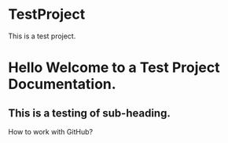 # TestProject
This is a test project.

Hello Welcome to a Test Project Documentation.
===============================================

This is a testing of sub-heading.
----------------------------------

How to work with GitHub?
